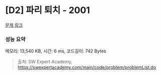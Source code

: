 # [D2] 파리 퇴치 - 2001 

[문제 링크](https://swexpertacademy.com/main/code/problem/problemDetail.do?contestProbId=AV5PzOCKAigDFAUq) 

### 성능 요약

메모리: 13,540 KB, 시간: 6 ms, 코드길이: 742 Bytes



> 출처: SW Expert Academy, https://swexpertacademy.com/main/code/problem/problemList.do